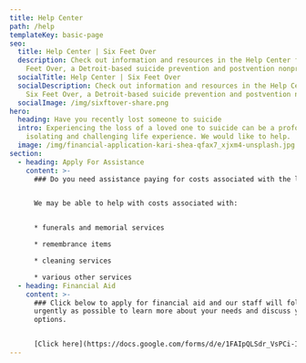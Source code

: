 ```yaml
---
title: Help Center
path: /help
templateKey: basic-page
seo:
  title: Help Center | Six Feet Over
  description: Check out information and resources in the Help Center from Six
    Feet Over, a Detroit-based suicide prevention and postvention nonprofit.
  socialTitle: Help Center | Six Feet Over
  socialDescription: Check out information and resources in the Help Center from
    Six Feet Over, a Detroit-based suicide prevention and postvention nonprofit.
  socialImage: /img/sixftover-share.png
hero:
  heading: Have you recently lost someone to suicide
  intro: Experiencing the loss of a loved one to suicide can be a profoundly
    isolating and challenging life experience. We would like to help.
  image: /img/financial-application-kari-shea-qfax7_xjxm4-unsplash.jpg
section:
  - heading: Apply For Assistance
    content: >-
      ### Do you need assistance paying for costs associated with the loss of your loved one to suicide?


      We may be able to help with costs associated with:


      * funerals and memorial services

      * remembrance items

      * cleaning services

      * various other services
  - heading: Financial Aid
    content: >-
      ### Click below to apply for financial aid and our staff will follow up as
      urgently as possible to learn more about your needs and discuss your
      options.


      [Click here](https://docs.google.com/forms/d/e/1FAIpQLSdr_VsPCi-I_0CnsqinUwi05W0yQ4X0O6yRacKpU7gQhGj1QQ/viewform)
---
```

